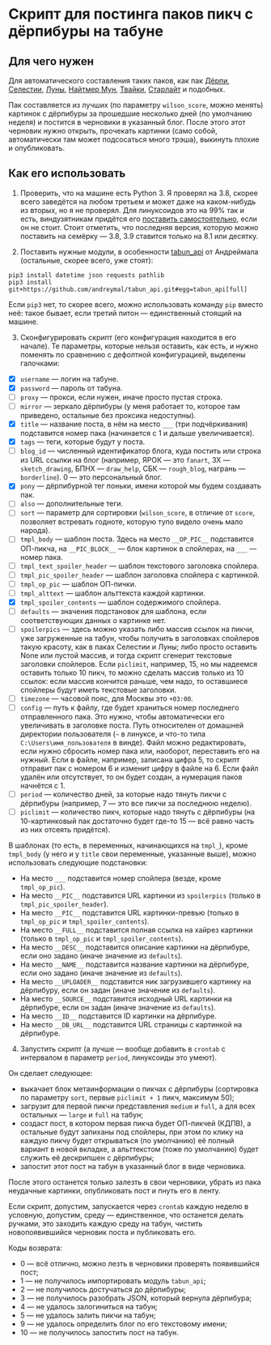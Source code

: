 # Скрипт для постинга паков пикч с дёрпибуры на табуне

## Для чего нужен

Для автоматического составления таких паков, как пак [Дёрпи](https://tabun.everypony.ru/blog/I_love_Derpy/197952.html), [Селестии](https://tabun.everypony.ru/blog/Order_of_Celestia/197945.html), [Луны](https://tabun.everypony.ru/blog/Order_of_Luna/197980.html), [Найтмер Мун](https://tabun.everypony.ru/blog/vyxefcetrg787cowg/197829.html), [Твайки](https://tabun.everypony.ru/blog/Twilight/197978.html), [Старлайт](https://tabun.everypony.ru/blog/equalitychurch/197920.html) и подобных.

Пак составляется из лучших (по параметру `wilson_score`, можно менять) картинок с дёрпибуры за прошедшие несколько дней (по умолчанию неделя) и постится в черновики в указанный блог. После этого этот черновик нужно открыть, прочекать картинки (само собой, автоматически там может подсосаться много трэша), выкинуть плохие и опубликовать.

## Как его использовать

1. Проверить, что на машине есть Python 3. Я проверял на 3.8, скорее всего заведётся на любом третьем и может даже на каком-нибудь из вторых, но я не проверял. Для линуксоидов это на 99% так и есть, виндузятникам придётся его [поставить самостоятельно](https://www.python.org/downloads/), если он не стоит. Стоит отметить, что последняя версия, которую можно поставить на семёрку — 3.8, 3.9 ставится только на 8.1 или десятку.

2. Поставить нужные модули, в особенности [tabun_api](https://andreymal.org/tabun/api_doc/main.html) от Андреймала (остальные, скорее всего, уже стоят):
```
pip3 install datetime json requests pathlib
pip3 install git+https://github.com/andreymal/tabun_api.git#egg=tabun_api[full]
```
Если `pip3` нет, то скорее всего, можно использовать команду `pip` вместо неё: такое бывает, если третий питон — единственный стоящий на машине.

3. Сконфигурировать скрипт (его конфигурация находится в его начале). Те параметры, которые нельзя оставить, как есть, и нужно поменять по сравнению с дефолтной конфигурацией, выделены галочками:

* [x] `username` — логин на табуне.
* [x] `password` — пароль от табуна.
* [ ] `proxy` — прокси, если нужен, иначе просто пустая строка.
* [ ] `mirror` — зеркало дёрпибуры (у меня работает то, которое там приведено, остальные без проксика недоступны).
* [x] `title` — название поста, в нём на место `___` (три подчёркивания) подставится номер пака (начинается с 1 и дальше увеличивается).
* [x] `tags` — теги, которые будут у поста.
* [ ] `blog_id` — численный идентификатор блога, куда постить или строка из URL ссылки на блог (например, ЯРОК — это `fanart`, ЗХ — `sketch_drawing`, БПНХ — `draw_help`, СБК — `rough_blog`, награнь — `borderline`). 0 — это персональный блог.
* [x] `pony` — дёрпибурной тег поньки, имени которой мы будем создавать пак.
* [ ] `also` — дополнительные теги.
* [ ] `sort` — параметр для сортировки (`wilson_score`, в отличие от `score`, позволяет встревать годноте, которую тупо видело очень мало народа).
* [ ] `tmpl_body` — шаблон поста. Здесь на место `__OP_PIC__` подставится ОП-пикча, на `__PIC_BLOCK__` — блок картинок в спойлерах, на `___` — номер пака.
* [ ] `tmpl_text_spoiler_header` — шаблон текстового заголовка спойлера.
* [ ] `tmpl_pic_spoiler_header` — шаблон заголовка спойлера с картинкой.
* [ ] `tmpl_op_pic` — шаблон ОП-пички.
* [ ] `tmpl_alttext` — шаблон альттекста каждой картинки.
* [x] `tmpl_spoiler_contents` — шаблон содержимого спойлера.
* [ ] `defaults` — значения подстановок для шаблона, если соответствующих данных о картинке нет.
* [ ] `spoilerpics` — здесь можно указать либо массив ссылок на пикчи, уже загруженные на табун, чтобы получить в заголовках спойлеров такую красоту, как в паках Селестии и Луны; либо просто оставить None или пустой массив, и тогда скрипт сгенерит текстовые заголовки спойлеров. Если `piclimit`, например, 15, но мы надеемся оставить только 10 пикч, то можно сделать массив только из 10 ссылок: если массив кончится раньше, чем надо, то оставшиеся спойлеры будут иметь текстовые заголовки.
* [ ] `timezone` — часовой пояс, для Москвы это `+03:00`.
* [ ] `config` — путь к файлу, где будет храниться номер последнего отправленного пака. Это нужно, чтобы автоматически его увеличивать в заголовке поста. Путь относителен от домашней директории пользователя (`~` в линуксе, и что-то типа `C:\Users\имя_пользователя` в винде). Файл можно редактировать, если нужно сбросить номер пака или, наоборот, переставить его на нужный. Если в файле, например, записана цифра 5, то скрипт отправит пак с номером 6 и изменит цифру в файле на 6. Если файл удалён или отсутствует, то он будет создан, а нумерация паков начнётся с 1.
* [ ] `period` — количество дней, за которые надо тянуть пикчи с дёрпибуры (например, 7 — это все пикчи за последнюю неделю).
* [ ] `piclimit` — количество пикч, которые надо тянуть с дёрпибуры (на 10-картинковый пак достаточно будет где-то 15 — всё равно часть из них отсеять придётся).

В шаблонах (то есть, в переменных, начинающихся на `tmpl_`), кроме `tmpl_body` (у него и у `title` свои переменные, указанные выше), можно использовать следующие подстановки:

* На место `___` подставится номер спойлера (везде, кроме `tmpl_op_pic`).
* На место `__PIC__` подставится URL картинки из `spoilerpics` (только в `tmpl_pic_spoiler_header`).
* На место `__PIC__` подставится URL картинки-превью (только в `tmpl_op_pic` и `tmpl_spoiler_contents`).
* На место `__FULL__` подставится полная ссылка на хайрез картинки  (только в `tmpl_op_pic` и `tmpl_spoiler_contents`).
* На место `__DESC__` подставится описание картинки на дёрпибуре, если оно задано (иначе значение из `defaults`).
* На место `__NAME__` подставится название картинки на дёрпибуре, если оно задано (иначе значение из `defaults`).
* На место `__UPLOADER__` подставится ник загрузившего картинку на дёрпибуру, если он задан (иначе значение из `defaults`).
* На место `__SOURCE__` подставится исходный URL картинки на дёрпибуре, если он задан (иначе значение из `defaults`).
* На место `__ID__` подставится ID картинки на дёрпибуре.
* На место `__DB_URL__` подставится URL страницы с картинкой на дёрпибуре.

4. Запустить скрипт (а лучше — вообще добавить в `crontab` с интервалом в параметр `period`, линуксоиды это умеют).

Он сделает следующее:

* выкачает блок метаинформации о пикчах с дёрпибуры (сортировка по параметру `sort`, первые `piclimit + 1` пикч, максимум 50);
* загрузит для первой пикчи представления `medium` и `full`, а для всех остальных — `large` и `full` на табун;
* создаст пост, в котором первая пикча будет ОП-пикчей (КДПВ), а остальные будут запиханы под спойлеры, при этом по клику на каждую пикчу будет открываться (по умолчанию) её полный вариант в новой вкладке, а альттекстом (тоже по умолчанию) будет служить её дескрипшен с дёрпибуры;
* запостит этот пост на табун в указанный блог в виде черновика.

После этого останется только залезть в свои черновики, убрать из пака неудачные картинки, опубликовать пост и пнуть его в ленту.

Если скрипт, допустим, запускается через `crontab` каждую неделю в условную, допустим, среду — единственное, что останется делать ручками, это заходить каждую среду на табун, чистить новопоявившийся черновик поста и публиковать его.

Коды возврата:
* 0 — всё отлично, можно лезть в черновики проверять появившийся пост;
* 1 — не получилось импортировать модуль `tabun_api`;
* 2 — не получилось достучаться до дёрпибуры;
* 3 — не получилось разобрать JSON, который вернула дёрпибура;
* 4 — не удалось залогиниться на табун;
* 5 — не удалось залить пикчи на табун;
* 9 — не удалось определить блог по его текстовому имени;
* 10 — не получилось запостить пост на табун.
